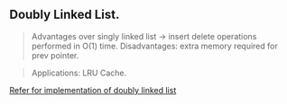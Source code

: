 ## Doubly Linked List.

> Advantages over singly linked list -> insert delete operations performed in O(1) time.
> Disadvantages: extra memory required for prev pointer.

> Applications: LRU Cache.

<a href="https://github.com/kaustubhdeokar/interview-cake/blob/main/neetcode75/linkedlist/DoublyLinkedList.java">Refer for implementation of doubly linked list</a>

